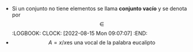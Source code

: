 - Si un conjunto no tiene elementos se llama **conjunto vacı́o** y se denota por $$\in$$
  :LOGBOOK:
  CLOCK: [2022-08-15 Mon 09:07:07]
  :END:
- $$A={x/x \text{es una vocal de la palabra eucalipto}}$$